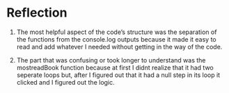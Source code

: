 # Reflection

1. The most helpful aspect of the code’s structure was the
separation of the functions from the console.log outputs because it made it
 easy to read and add whatever I needed without getting in the way of the code.

2. The part that was confusing or took longer to understand was the
 mostreadBook function because at first I didnt realize that it had 
two seperate loops but, after I figured out that it had a null step in its loop
it clicked and I figured out the logic.
